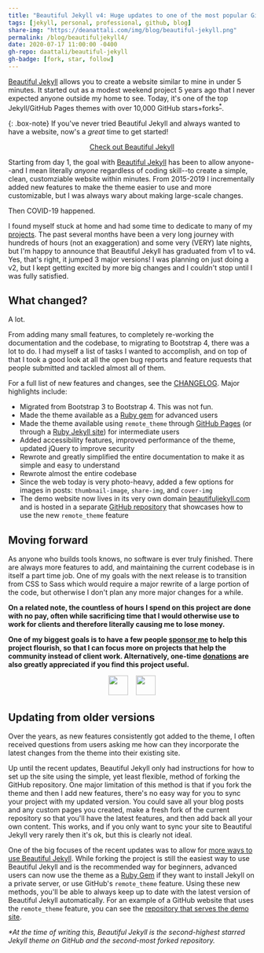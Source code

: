 ```yaml
---
title: "Beautiful Jekyll v4: Huge updates to one of the most popular GitHub Pages themes"
tags: [jekyll, personal, professional, github, blog]
share-img: "https://deanattali.com/img/blog/beautiful-jekyll.png"
permalink: /blog/beautifuljekyll4/
date: 2020-07-17 11:00:00 -0400
gh-repo: daattali/beautiful-jekyll
gh-badge: [fork, star, follow]
---
```


[Beautiful Jekyll](https://github.com/daattali/beautiful-jekyll#readme) allows you to create a website similar to mine in under 5 minutes. It started out as a modest weekend project 5 years ago that I never expected anyone outside my home to see. Today, it's one of the top Jekyll/GitHub Pages themes with over 10,000 GitHub stars+forks<sup><a class="footnote-ref" href="#footnote">*</a></sup>.

{: .box-note}
If you've never tried Beautiful Jekyll and always wanted to have a website, now's a *great* time to get started!

<div style="text-align:center;">
  <a class="btn btn-lg btn-success" href="https://beautifuljekyll.com/">Check out Beautiful Jekyll</a>
</div>

Starting from day 1, the goal with [Beautiful Jekyll](https://beautifuljekyll.com/) has been to allow anyone--and I mean literally *anyone* regardless of coding skill--to create a simple, clean, customziable website within minutes. From 2015-2019 I incrementally added new features to make the theme easier to use and more customizable, but I was always wary about making large-scale changes. 

Then COVID-19 happened. 

I found myself stuck at home and had some time to dedicate to many of my [projects](https://deanattali.com/projects/). The past several months have been a very long journey with hundreds of hours (not an exaggeration) and some very (VERY) late nights, but I'm happy to announce that Beautiful Jekyll has graduated from v1 to v4. Yes, that's right, it jumped 3 major versions! I was planning on just doing a v2, but I kept getting excited by more big changes and I couldn't stop until I was fully satisfied. 

## What changed?

A lot.

From adding many small features, to completely re-working the documentation and the codebase, to migrating to Bootstrap 4, there was a lot to do. I had myself a list of tasks I wanted to accomplish, and on top of that I took a good look at all the open bug reports and feature requests that people submitted and tackled almost all of them.

For a full list of new features and changes, see the [CHANGELOG](https://github.com/daattali/beautiful-jekyll/blob/master/CHANGELOG.md). Major highlights include:

- Migrated from Bootstrap 3 to Bootstrap 4. This was not fun.
- Made the theme available as a [Ruby gem](https://rubygems.org/gems/beautiful-jekyll-theme) for advanced users
- Made the theme available using `remote_theme` through [GitHub Pages](https://beautifuljekyll.com/getstarted#install-steps-hard) (or through a [Ruby Jekyll site](https://beautifuljekyll.com/getstarted#install-steps-hard)) for intermediate users
- Added accessibility features, improved performance of the theme, updated jQuery to improve security
- Rewrote and greatly simplified the entire documentation to make it as simple and easy to understand
- Rewrote almost the entire codebase
- Since the web today is very photo-heavy, added a few options for images in posts: `thumbnail-image`, `share-img`, and `cover-img`
- The demo website now lives in its very own domain [beautifuljekyll.com](https://beautifuljekyll.com/) and is hosted in a separate [GitHub repository](https://github.com/daattali/beautiful-jekyll-demo) that showcases how to use the new `remote_theme` feature

## Moving forward

As anyone who builds tools knows, no software is ever truly finished. There are always more features to add, and maintaining the current codebase is in itself a part time job. One of my goals with the next release is to transition from CSS to Sass which would require a major rewrite of a large portion of the code, but otherwise I don't plan any more major changes for a while.

**On a related note, the countless of hours I spend on this project are done with no pay, often while sacrificing time that I would otherwise use to work for clients and therefore literally causing me to lose money.**

**One of my biggest goals is to have a few people [sponsor me](https://github.com/sponsors/daattali) to help this project flourish, so that I can focus more on projects that help the community instead of client work. Alternatively, one-time [donations](https://paypal.me/daattali) are also greatly appreciated if you find this project useful.**

<p align="center">
  <a style="display: inline-block;" href="https://github.com/sponsors/daattali">
    <img height="40" src="https://i.imgur.com/034B8vq.png" />
  </a>
  &nbsp;&nbsp;
  <a style="display: inline-block;" href="https://paypal.me/daattali">
    <img height="40" src="https://camo.githubusercontent.com/0e9e5cac101f7093336b4589c380ab5dcfdcbab0/68747470733a2f2f63646e2e6a7364656c6976722e6e65742f67682f74776f6c66736f6e2f70617970616c2d6769746875622d627574746f6e40312e302e302f646973742f627574746f6e2e737667" />
  </a>
</p>


## Updating from older versions

Over the years, as new features consistently got added to the theme, I often received questions from users asking me how can they incorporate the latest changes from the theme into their existing site. 

Up until the recent updates, Beautiful Jekyll only had instructions for how to set up the site using the simple, yet least flexible, method of forking the GitHub repository. One major limitation of this method is that if you fork the theme and then I add new features, there's no easy way for you to sync your project with my updated version. You could save all your blog posts and any custom pages you created, make a fresh fork of the current repository so that you'll have the latest features, and then add back all your own content. This works, and if you only want to sync your site to Beautiful Jekyll very rarely then it's ok, but this is clearly not ideal.

One of the big focuses of the recent updates was to allow for [more ways to use Beautiful Jekyll](https://beautifuljekyll.com/getstarted/#install-steps-hard). While forking the project is still the easiest way to use Beautiful Jekyll and is the recommended way for beginners, advanced users can now use the theme as a [Ruby Gem](https://rubygems.org/gems/beautiful-jekyll-theme) if they want to install Jekyll on a private server, or use GitHub's `remote_theme` feature. Using these new methods, you'll be able to always keep up to date with the latest version of Beautiful Jekyll automatically. For an example of a GitHub website that uses the `remote_theme` feature, you can see the [repository that serves the demo site](https://github.com/daattali/beautiful-jekyll-demo).


<span id="footnote"></span>_*At the time of writing this, Beautiful Jekyll is the second-highest starred Jekyll theme on GitHub and the second-most forked repository._
